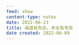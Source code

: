 ```yaml
---
feed: show
content-type: notes
date: 2022-06-23
title: 闻道有先后，术业有专攻
date created: 2022-06-09
---
```

